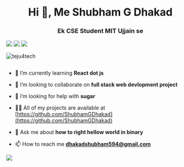 <h1 align="center">Hi 👋, Me Shubham G Dhakad</h1>
<h3 align="center">Ek CSE Student MIT Ujjain se</h3>
<img src="https://i.gifer.com/embedded/download/5O5m.gif">
<img src="https://img2.joyreactor.com/pics/post/software-developer-gif-1540802.gif">

<img src="https://mir-s3-cdn-cf.behance.net/project_modules/disp/3bab9728898167.55d79cd0b855f.gif">

<p align="left"> <img src="https://komarev.com/ghpvc/?username=teju4tech&label=Profile%20views&color=0e75b6&style=flat" alt="teju4tech" /> </p>

<p align="left"> <a href="https://twitter.com/" target="blank"><img src="https://img.shields.io/twitter/follow/?logo=twitter&style=for-the-badge" alt="" /></a> </p>

- 🌱 I’m currently learning **React dot js**

- 👯 I’m looking to collaborate on **full stack web devlopment project**

- 🤝 I’m looking for help with **sugar**

- 👨‍💻 All of my projects are available at [https://github.com/ShubhamGDhakad](https://github.com/ShubhamGDhakad)

- 💬 Ask me about **how to right hellow world in binary**

- 📫 How to reach me **dhakadshubham594@gmail.com**



<img src="https://img2.joyreactor.com/pics/post/software-developer-gif-1540802.gif">




